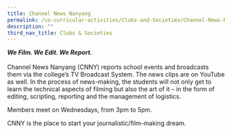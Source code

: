 ```yaml
---
title: Channel News Nanyang
permalink: /co-curricular-activities/Clubs-and-Societies/Channel-News-Nanyang
description: ""
third_nav_title: Clubs & Societies
---
```

<p><strong><em>We Film. We Edit. We Report.</em></strong><br /><br />Channel News Nanyang (CNNY) reports school events and broadcasts them via the college&rsquo;s TV Broadcast System. The news clips are on YouTube as well. In the process of news-making, the students will not only get to learn the technical aspects of filming but also the art of it &ndash; in the form of editing, scripting, reporting and the management of logistics.</p>
<p>Members meet on Wednesdays, from 3pm to 5pm.</p>
<p>CNNY is the place to start your journalistic/film-making dream.</p>